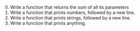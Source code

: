 0. Write a function that returns the sum of all its parameters
1. Write a function that prints numbers, followed by a new line.
2. Write a function that prints strings, followed by a new line.
3. Write a function that prints anything.
